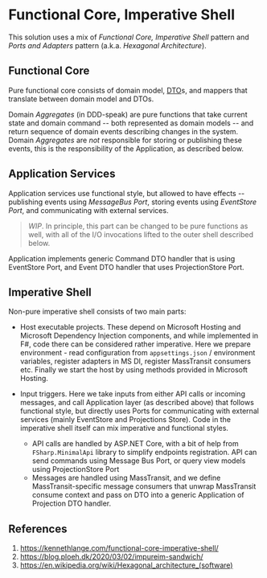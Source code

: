 # Functional Core, Imperative Shell

This solution uses a mix of *Functional Core, Imperative Shell* pattern and
*Ports and Adapters* pattern (a.k.a. *Hexagonal Architecture*).

## Functional Core

Pure functional core consists of domain model, [DTO](./dto.md)s, and mappers
that translate between domain model and DTOs.

Domain *Aggregates* (in DDD-speak) are pure functions that take current state
and domain command -- both represented as domain models -- and return sequence
of domain events describing changes in the system. Domain *Aggregates* are *not*
responsible for storing or publishing these events, this is the responsibility
of the Application, as described below.

## Application Services

Application services use functional style, but allowed to have effects --
publishing events using *MessageBus Port*, storing events using
*EventStore Port*, and communicating with external services.

> *WIP*. In principle, this part can be changed to be pure functions as well,
> with all of the I/O invocations lifted to the outer shell described below.

Application implements generic Command DTO handler that is using
EventStore Port, and Event DTO handler that uses ProjectionStore Port.

## Imperative Shell

Non-pure imperative shell consists of two main parts:

* Host executable projects. These depend on Microsoft Hosting and Microsoft
  Dependency Injection components, and while implemented in F#, code there
  can be considered rather imperative. Here we prepare environment - read
  configuration from `appsettings.json` / environment variables, register
  adapters in MS DI, register MassTransit consumers etc. Finally we start
  the host by using methods provided in Microsoft Hosting.

* Input triggers. Here we take inputs from either API calls or incoming
  messages, and call Application layer (as described above) that
  follows functional style, but directly uses Ports for communicating with
  external services (mainly EventStore and Projections Store).
  Code in the imperative shell itself can mix imperative and functional styles.
  * API calls are handled by ASP.NET Core, with a bit of help from
    `FSharp.MinimalApi` library to simplify endpoints registration.
    API can send commands using Message Bus Port, or query view models
    using ProjectionStore Port
  * Messages are handled using MassTransit, and we define MassTransit-specific
    message consumers that unwrap MassTransit consume context and pass on DTO
    into a generic Application of Projection DTO handler.

## References

1. <https://kennethlange.com/functional-core-imperative-shell/>
2. <https://blog.ploeh.dk/2020/03/02/impureim-sandwich/>
3. <https://en.wikipedia.org/wiki/Hexagonal_architecture_(software)>
